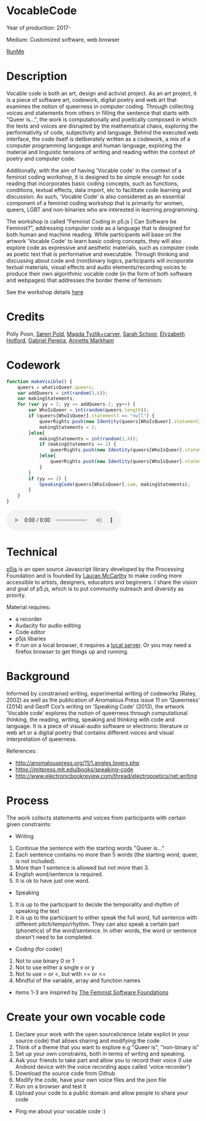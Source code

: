# VocableCode

Year of production: 2017-

Medium: Customized software, web browser

[RunMe](https://cdn.rawgit.com/siusoon/VocableCode/9f23c99f/vocablecode_program/index.html)

# Description

Vocable code is both an art, design and activist project. As an art project, it is a piece of software art, codework, digital poetry and web art that examines the notion of queerness in computer coding. Through collecting voices and statements from others in filling the sentence that starts with "Queer is...", the work is computationally and poetically composed in which the texts and voices are disrupted by the mathematical chaos, exploring the performativity of code, subjectivity and language. Behind the executed web interface, the code itself is deliberately written as a codework, a mix of a computer programming language and human language, exploring the material and linguistic tensions of writing and reading within the context of poetry and computer code.

Additionally, with the aim of having 'Vocable code' in the context of a feminist coding workshop, it is designed to be simple enough for code reading that incorporates basic coding concepts, such as functions, conditions, textual effects, data import, etc to facilitate code learning and discussion. As such, 'Vocable Code' is also considered as an essential component of a feminist coding workshop that is primarily for women, queers, LGBT and non-binaries who are interested in learning programming. 

The workshop is called "Feminist Coding in p5.js | Can Software be Feminist?", addressing computer code as a language that is designed for both human and machine reading. While participants will base on the artwork 'Vocable Code' to learn basic coding concepts, they will also explore code as expressive and aesthetic materials, such as computer code as poetic text that is performative and executable. Through thinking and discussing about code and (non)binary logics, participants will incoporate textual materials, visual effects and audio elements/recording voices to produce their own algorithmic vocable code (in the form of both software and webpages) that addresses the border theme of feminism.

See the workshop details [here](http://notnull.andersvisti.dk/winnie.php)

# Credits

Polly Poon, [Søren Pold](http://pure.au.dk/portal/en/persons/id(4db7e12a-61c5-4e14-9259-5a071cb224eb).html), [Magda Tyzlik+carver](http://thecommonpractice.org/), [Sarah Schoor](http://pure.au.dk/portal/en/persons/id(eee59ed0-acdd-45a2-8661-79fab555a694).html), [Elyzabeth Holford](http://ohiofusion.com/10-questions-with-elyzabeth-holford/), [Gabriel Pereira](http://gabrielpereira.net/), [Annette Markham](https://annettemarkham.com/)

# Codework
```javascript
function makeVisible() {   
	queers = whatisQueer.queers;
	var addQueers = int(random(3,6));  
	var makingStatements;
	for (var yy = 2; yy <= addQueers-2; yy++) {	
		var WhoIsQueer = int(random(queers.length));		
		if (queers[WhoIsQueer].statement3 == "null") { 
			queerRights.push(new Identity(queers[WhoIsQueer].statement2));	
			makingStatements = 2;
		}else{
			makingStatements = int(random(2,4));
			if (makingStatements == 2) {
				queerRights.push(new Identity(queers[WhoIsQueer].statement2));		
			}else{
				queerRights.push(new Identity(queers[WhoIsQueer].statement3));
			}
		}
		if (yy == 2) {
			SpeakingCode(queers[WhoIsQueer].iam, makingStatements);	 
		}
	}
}
```
 <audio controls>
  <source src="https://github.com/siusoon/VocableCode/blob/master/performativecodework.wav" type="audio/wav">
  Your browser does not support the audio element.
  </audio> 

# Technical

[p5js](https://p5js.org/) is an open source Javascript library developed by the Processing Foundation and is founded by [Lauran McCarthy](http://lauren-mccarthy.com/) to make coding more accessible to artists, designers, educators and beginners. I share the vision and goal of p5.js, which is to put community outreach and diversity as priority. 

Material requires: 
- a recorder
- Audacity for audio editing 
- Code editor
- p5js libaries
- If run on a local browser, it requires a [local server](https://github.com/processing/p5.js/wiki/Local-server). Or you may need a firefox browser to get things up and running. 

# Background

Informed by constrained writing, experimental writing of codeworks (Raley, 2002) as well as the publication of Anomalous Press issue 11 on ‘Queerness’ (2014) and Geoff Cox’s writing on 'Speaking Code' (2013), the artwork ‘Vocable code’ explores the notion of queerness through computational thinking, the reading, writing, speaking and thinking with code and language. It is a piece of visual-audio software or electronic literature or web art or a digital poetry that contains different voices and visual interpretation of queerness.

References:

* http://anomalouspress.org/11/1.angles.lovers.php
* https://mitpress.mit.edu/books/speaking-code
* http://www.electronicbookreview.com/thread/electropoetics/net.writing

# Process

The work collects statements and voices from participants with certain given constraints:

- Writing
1. Continue the sentence with the starting words "Queer is..."
2. Each sentence contains no more than 5 words (the starting word, queer, is not included).
3. More than 1 sentence is allowed but not more than 3.
4. English word/sentence is required.
5. It is ok to have just one word.

- Speaking
1. It is up to the participant to decide the temporality and rhythm of speaking the text
2. It is up to the participant to either speak the full word, full sentence with different pitch/tempo/rhythm. They can also speak a certain part (phonetics) of the word/sentence. In other words, the word or sentence doesn't need to be completed.

- Coding (for coder)
1. Not to use binary 0 or 1
2. Not to use either a single x or y
3. Not to use > or <, but with >= or <=
4. Mindful of the variable, array and function names

* items 1-3 are inspired by [The Feminist Software Foundations](https://github.com/TheFeministSoftwareFoundation/C-plus-Equality) 


# Create your own vocable code

1. Declare your work with the open sourcelicience (state explict in your source code) that allows sharing and modifying the code
2. Think of a theme that you want to explore e.g "Queer is", "non-binary is"
3. Set up your own constraints, both in terms of writing and speaking.
4. Ask your friends to take part and allow you to record their voice (I use Android device with the voice recording apps called 'voice recorder') 
5. Download the source code from Github
6. Modify the code, have your own voice files and the json file
7. Run on a browser and test it
8. Upload your code to a public domain and allow people to share your code

* Ping me about your vocable code :) 
